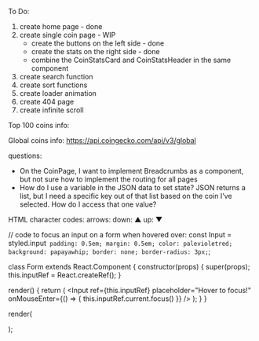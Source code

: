 To Do:

1. create home page - done
2. create single coin page - WIP
   - create the buttons on the left side - done
   - create the stats on the right side - done
   - combine the CoinStatsCard and CoinStatsHeader in the same component
3. create search function
4. create sort functions
5. create loader animation
6. create 404 page
7. create infinite scroll

Top 100 coins info:

Global coins info:
https://api.coingecko.com/api/v3/global

questions:

- On the CoinPage, I want to implement Breadcrumbs as a component, but not sure how to implement the routing for all pages
- How do I use a variable in the JSON data to set state? JSON returns a list, but I need a specific key out of that list based on the coin I've selected. How do I access that one value?

HTML character codes:
arrows:
down: &#x25B2;
up: &#x25BC;

// code to focus an input on a form when hovered over:
const Input = styled.input` padding: 0.5em; margin: 0.5em; color: palevioletred; background: papayawhip; border: none; border-radius: 3px;`;

class Form extends React.Component {
constructor(props) {
super(props);
this.inputRef = React.createRef();
}

render() {
return (
<Input
ref={this.inputRef}
placeholder="Hover to focus!"
onMouseEnter={() => {
this.inputRef.current.focus()
}}
/>
);
}
}

render(

  <Form />
);
